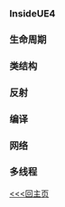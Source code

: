 ### InsideUE4
### 生命周期
### 类结构
### 反射
### 编译
### 网络
### 多线程

[<<<回主页](https://github.com/ora-cat/UE4Handbook)
